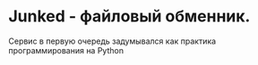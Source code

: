 # Junked - файловый обменник.

Сервис в первую очередь задумывался как практика программирования на Python
